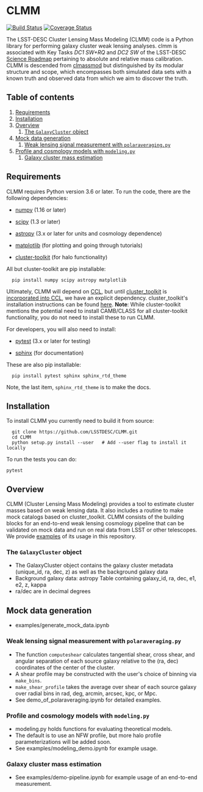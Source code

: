 # CLMM
[![Build Status](https://travis-ci.org/LSSTDESC/CLMM.svg?branch=master)](https://travis-ci.org/LSSTDESC/CLMM) 
[![Coverage Status](https://coveralls.io/repos/github/LSSTDESC/CLMM/badge.svg)](https://coveralls.io/github/LSSTDESC/CLMM)

The LSST-DESC Cluster Lensing Mass Modeling (CLMM) code is a Python library for performing galaxy cluster weak lensing analyses.
clmm is associated with Key Tasks _DC1 SW+RQ_ and _DC2 SW_ of the LSST-DESC [Science Roadmap](https://lsstdesc.org/sites/default/files/DESC_SRM_V1_4.pdf) pertaining to absolute and relative mass calibration.
CLMM is descended from [clmassmod](https://github.com/deapplegate/clmassmod) but distinguished by its modular structure and scope, which encompasses both simulated data sets with a known truth and observed data from which we aim to discover the truth.

## Table of contents
1. [Requirements](#requirements)
2. [Installation](#installation)
3. [Overview](#overview)
    1. [The `GalaxyCluster` object](#the_galaxycluster_object)
4. [Mock data generation](#mock_data_generation)
    1. [Weak lensing signal measurement with `polaraveraging.py`](#weak_lensing_signal_measurement_with_polaraveraging)
5. [Profile and cosmology models with `modeling.py`](#profile_and_cosmology_models_with_modeling)
    1. [Galaxy cluster mass estimation](#galaxy_cluster_mass_estimation)

## Requirements <a name="requirements"></a>

CLMM requires Python version 3.6 or later.  To run the code, there are the following dependencies:

- [numpy](http://www.numpy.org/) (1.16 or later)

- [scipy](http://www.numpy.org/) (1.3 or later)

- [astropy](https://www.astropy.org/) (3.x or later for units and cosmology dependence)

- [matplotlib](https://matplotlib.org/) (for plotting and going through tutorials)

- [cluster-toolkit](https://cluster-toolkit.readthedocs.io/en/latest/source/installation.html) (for halo functionality)
  
All but cluster-toolkit are pip installable:
```
  pip install numpy scipy astropy matplotlib
```

Ultimately, CLMM will depend on [CCL](https://github.com/LSSTDESC/CCL), but until [cluster_toolkit](https://github.com/tmcclintock/cluster\_toolkit) is [incorporated into CCL](https://github.com/LSSTDESC/CCL/issues/291), we have an explicit dependency.
cluster\_toolkit's installation instructions can be found [here](https://cluster-toolkit.readthedocs.io/en/latest/). 
**Note**: While cluster-toolkit mentions the potential need to install CAMB/CLASS for all cluster-toolkit functionality, you do not need to install these to run CLMM.

For developers, you will also need to install:

- [pytest](https://docs.pytest.org/en/latest/) (3.x or later for testing)

- [sphinx](https://www.sphinx-doc.org/en/master/usage/installation.html) (for documentation)

These are also pip installable:
```
  pip install pytest sphinx sphinx_rtd_theme
```
Note, the last item, `sphinx_rtd_theme` is to make the docs.

## Installation <a name="installation"></a>

To install CLMM you currently need to build it from source:

```
  git clone https://github.com/LSSTDESC/CLMM.git
  cd CLMM
  python setup.py install --user   # Add --user flag to install it locally
```

To run the tests you can do:

  `pytest`

## Overview <a name="overview"></a>

CLMM (Cluster Lensing Mass Modeling) provides a tool to estimate cluster masses based on weak lensing data.
It also includes a routine to make mock catalogs based on cluster_toolkit.
CLMM consists of the building blocks for an end-to-end weak lensing cosmology pipeline that can be validated on mock data and run on real data from LSST or other telescopes.
We provide [examples](https://github.com/LSSTDESC/CLMM/tree/master/examples) of its usage in this repository.

### The `GalaxyCluster` object <a name="the_galaxycluster_object"></a>

  * The GalaxyCluster object contains the galaxy cluster metadata (unique_id, ra, dec, z) as well as the background galaxy data
  * Background galaxy data: astropy Table containing galaxy_id, ra, dec, e1, e2, z, kappa
  * ra/dec are in decimal degrees

## Mock data generation <a name="mock_data_generation"></a>
  * examples/generate_mock_data.ipynb

### Weak lensing signal measurement with `polaraveraging.py` <a name="weak_lensing_signal_measurement_with_polaraveraging"></a>

  * The function `computeshear` calculates tangential shear, cross shear, and angular separation of each source galaxy relative to the (ra, dec) coordinates of the center of the cluster.
  * A shear profile may be constructed with the user's choice of binning via `make_bins`.
  * `make_shear_profile` takes the average over shear of each source galaxy over radial bins in rad, deg, arcmin, arcsec, kpc, or Mpc.
  * See demo_of_polaraveraging.ipynb for detailed examples.

### Profile and cosmology models with `modeling.py` <a name="profile_and_cosmology_models_with_modeling"></a>

  * modeling.py holds functions for evaluating theoretical models.
  * The default is to use an NFW profile, but more halo profile parameterizations will be added soon.
  * See examples/modeling_demo.ipynb for example usage.

### Galaxy cluster mass estimation <a name="galaxy_cluster_mass_estimation"></a>
  * See examples/demo-pipeline.ipynb for example usage of an end-to-end measurement.
